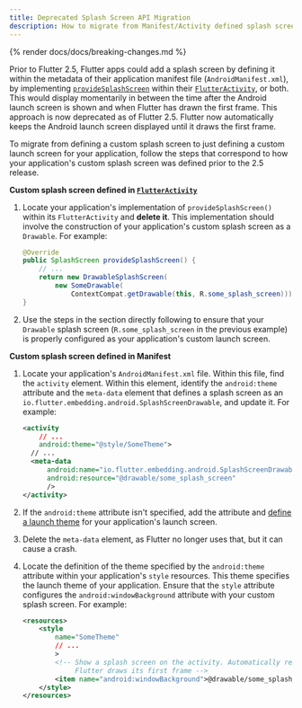 ```yaml
---
title: Deprecated Splash Screen API Migration
description: How to migrate from Manifest/Activity defined splash screen.
---
```


{% render docs/docs/breaking-changes.md %}

Prior to Flutter 2.5, Flutter apps could add a splash
screen by defining it within the metadata of their application manifest file
(`AndroidManifest.xml`), by implementing [`provideSplashScreen`][] within
their [`FlutterActivity`][], or both. This would display momentarily in between
the time after the Android launch screen is shown and when Flutter has
drawn the first frame. This approach is now deprecated as of Flutter 2.5.
Flutter now automatically keeps the Android launch screen displayed
until it draws the first frame.

To migrate from defining a custom splash screen to just defining a custom
launch screen for your application, follow the steps that correspond
to how your application's custom splash screen was defined
prior to the 2.5 release.

**Custom splash screen defined in [`FlutterActivity`][]**

1. Locate your application's implementation of `provideSplashScreen()`
   within its `FlutterActivity` and **delete it**. This implementation should involve
   the construction of your application's custom splash screen
   as a `Drawable`. For example:

   ```java
   @Override
   public SplashScreen provideSplashScreen() {
       // ...
       return new DrawableSplashScreen(
           new SomeDrawable(
               ContextCompat.getDrawable(this, R.some_splash_screen)));
   }
   ```

2. Use the steps in the section directly following to ensure that your
   `Drawable` splash screen (`R.some_splash_screen` in the previous example)
   is properly configured as your application's custom launch screen.

**Custom splash screen defined in Manifest**

1. Locate your application's `AndroidManifest.xml` file.
   Within this file, find the `activity` element.
   Within this element, identify the `android:theme` attribute
   and the `meta-data` element that defines
   a splash screen as an
   `io.flutter.embedding.android.SplashScreenDrawable`,
   and update it. For example:

   ```xml
   <activity
       // ...
       android:theme="@style/SomeTheme">
     // ...
     <meta-data
         android:name="io.flutter.embedding.android.SplashScreenDrawable"
         android:resource="@drawable/some_splash_screen"
         />
   </activity>
   ```

2. If the `android:theme` attribute isn't specified, add the attribute and
   [define a launch theme][] for your application's launch screen.

3. Delete the `meta-data` element, as Flutter no longer
   uses that, but it can cause a crash.

4. Locate the definition of the theme specified by the `android:theme` attribute
   within your application's `style` resources. This theme specifies the
   launch theme of your application. Ensure that the `style` attribute configures the
   `android:windowBackground` attribute with your custom splash screen. For example:

   ```xml
   <resources>
       <style
           name="SomeTheme"
           // ...
           >
           <!-- Show a splash screen on the activity. Automatically removed when
                Flutter draws its first frame -->
           <item name="android:windowBackground">@drawable/some_splash_screen</item>
       </style>
   </resources>
   ```

[`provideSplashScreen`]: {{site.api}}/javadoc/io/flutter/embedding/android/SplashScreenProvider.html#provideSplashScreen--
[`FlutterActivity`]: {{site.api}}/javadoc/io/flutter/embedding/android/FlutterActivity.html
[define a launch theme]:  /platform-integration/android/splash-screen
